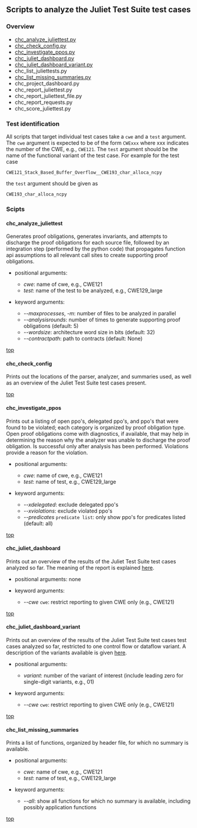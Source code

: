 ## Scripts to analyze the Juliet Test Suite test cases

### Overview

- [chc_analyze_juliettest.py](#chc_analyze_juliettest)
- [chc_check_config.py](#chc_check_config)
- [chc_investigate_ppos.py](#chc_investigate_ppos)
- [chc_juliet_dashboard.py](#chc_juliet_dashboard)
- [chc_juliet_dashboard_variant.py](#chc_juliet_dashboard_variant)
- chc_list_juliettests.py
- [chc_list_missing_summaries.py](#chc_list_missing_summaries)
- chc_project_dashboard.py
- chc_report_juliettest.py
- chc_report_juliettest_file.py
- chc_report_requests.py
- chc_score_juliettest.py

### Test identification

All scripts that target individual test cases take a ```cwe``` and
a ```test``` argument. The ```cwe``` argument is expected to be of
the form ```CWExxx``` where xxx indicates the number of the CWE,
e.g., ```CWE121```. The ```test``` argument should be the name of
the functional variant of the test case. For example for the test
case
```
CWE121_Stack_Based_Buffer_Overflow__CWE193_char_alloca_ncpy
```
the ```test``` argument should be given as
```
CWE193_char_alloca_ncpy
```

### Scipts

#### chc_analyze_juliettest
Generates proof obligations, generates invariants, and attempts
to discharge the proof obligations for each source file, followed
by an integration step (performed by the python code) that propagates
function api assumptions to all relevant call sites to create
supporting proof obligations.
- positional arguments:
  - *cwe*: name of cwe, e.g., CWE121
  - *test*: name of the test to be analyzed, e.g., CWE129_large

- keyword arguments:
  - *--maxprocesses*, *-m*: number of files to be analyzed in parallel
  - *--analysisrounds*: number of times to generate supporting proof
    obligations (default: 5)
  - *--wordsize*: architecture word size in bits (default: 32)
  - *--contractpath*: path to contracts (default: None)	

[top](#overview)

#### chc_check_config
Prints out the locations of the parser, analyzer, and summaries used,
as well as an overview of the Juliet Test Suite test cases present.

[top](#overview)

#### chc_investigate_ppos
Prints out a listing of open ppo's, delegated ppo's, and
ppo's that were found to be violated;
each category is organized by proof
obligation type. Open proof obligations come with diagnostics,
if available, that may help in
determining the reason why the analyzer was unable to discharge the
proof obligation. Is successful only after analysis has been
performed. Violations provide a reason for the violation.
- positional arguments:
  - *cwe*: name of cwe, e.g., CWE121
  - *test*: name of test, e.g., CWE129_large

- keyword arguments:
  - *--xdelegated*: exclude delegated ppo's
  - *--xviolations*: exclude violated ppo's
  - *--predicates* <code>predicate list</code>: only show ppo's for
     predicates listed (default: all)

[top](#overview)

#### chc_juliet_dashboard
Prints out an overview of the results of the Juliet Test Suite test
cases analyzed so far. The meaning of the report is explained
[here](https://github.com/kestreltechnology/CodeHawk-C-Targets-Juliet).
- positional arguments: none

- keyword arguments:
  - *--cwe* <code>cwe</code>: restrict reporting to given CWE only
    (e.g., CWE121)

[top](#overview)

#### chc_juliet_dashboard_variant
Prints out an overview of the results of the Juliet Test Suite test
cases test cases analyzed so far, restricted to one control flow or
dataflow variant. A description of the variants available is given
[here](docexamples/variants.txt).
- positional arguments:
  - *variant*: number of the variant of interest (include leading
    zero for single-digit variants, e.g., 01)

- keyword arguments:
  - *--cwe* <code>cwe</code>: restrict reporting to given CWE only
    (e.g., CWE121)
  
[top](#overview)

#### chc_list_missing_summaries
Prints a list of functions, organized by header file, for which no
summary is available.
- positional arguments:
  - *cwe*: name of cwe, e.g., CWE121
  - *test*: name of test, e.g., CWE129_large
  
- keyword arguments:
  - *--all*: show all functions for which no summary is available,
  including possibly application functions

[top](#overview)
